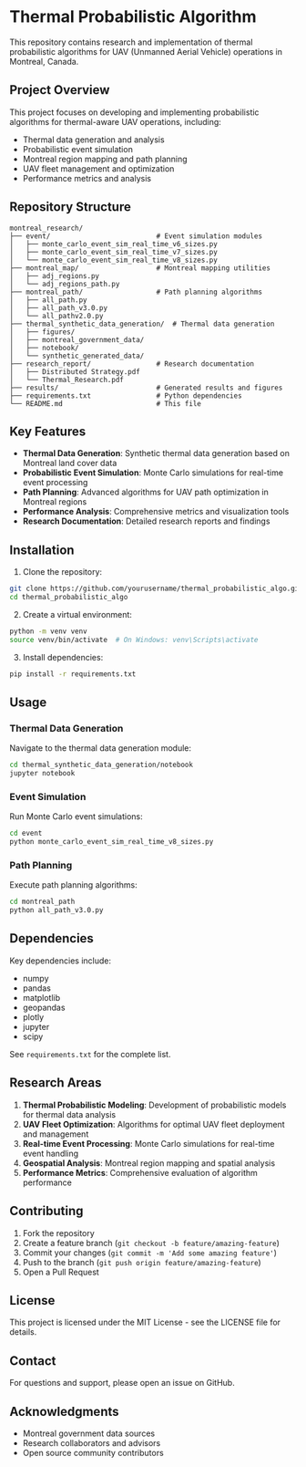 # Thermal Probabilistic Algorithm

This repository contains research and implementation of thermal probabilistic algorithms for UAV (Unmanned Aerial Vehicle) operations in Montreal, Canada.

## Project Overview

This project focuses on developing and implementing probabilistic algorithms for thermal-aware UAV operations, including:

- Thermal data generation and analysis
- Probabilistic event simulation
- Montreal region mapping and path planning
- UAV fleet management and optimization
- Performance metrics and analysis

## Repository Structure

```
montreal_research/
├── event/                          # Event simulation modules
│   ├── monte_carlo_event_sim_real_time_v6_sizes.py
│   ├── monte_carlo_event_sim_real_time_v7_sizes.py
│   └── monte_carlo_event_sim_real_time_v8_sizes.py
├── montreal_map/                   # Montreal mapping utilities
│   ├── adj_regions.py
│   └── adj_regions_path.py
├── montreal_path/                  # Path planning algorithms
│   ├── all_path.py
│   ├── all_path_v3.0.py
│   └── all_pathv2.0.py
├── thermal_synthetic_data_generation/  # Thermal data generation
│   ├── figures/
│   ├── montreal_government_data/
│   ├── notebook/
│   └── synthetic_generated_data/
├── research_report/                # Research documentation
│   ├── Distributed Strategy.pdf
│   └── Thermal_Research.pdf
├── results/                        # Generated results and figures
├── requirements.txt                # Python dependencies
└── README.md                       # This file
```

## Key Features

- **Thermal Data Generation**: Synthetic thermal data generation based on Montreal land cover data
- **Probabilistic Event Simulation**: Monte Carlo simulations for real-time event processing
- **Path Planning**: Advanced algorithms for UAV path optimization in Montreal regions
- **Performance Analysis**: Comprehensive metrics and visualization tools
- **Research Documentation**: Detailed research reports and findings

## Installation

1. Clone the repository:
```bash
git clone https://github.com/yourusername/thermal_probabilistic_algo.git
cd thermal_probabilistic_algo
```

2. Create a virtual environment:
```bash
python -m venv venv
source venv/bin/activate  # On Windows: venv\Scripts\activate
```

3. Install dependencies:
```bash
pip install -r requirements.txt
```

## Usage

### Thermal Data Generation

Navigate to the thermal data generation module:
```bash
cd thermal_synthetic_data_generation/notebook
jupyter notebook
```

### Event Simulation

Run Monte Carlo event simulations:
```bash
cd event
python monte_carlo_event_sim_real_time_v8_sizes.py
```

### Path Planning

Execute path planning algorithms:
```bash
cd montreal_path
python all_path_v3.0.py
```

## Dependencies

Key dependencies include:
- numpy
- pandas
- matplotlib
- geopandas
- plotly
- jupyter
- scipy

See `requirements.txt` for the complete list.

## Research Areas

1. **Thermal Probabilistic Modeling**: Development of probabilistic models for thermal data analysis
2. **UAV Fleet Optimization**: Algorithms for optimal UAV fleet deployment and management
3. **Real-time Event Processing**: Monte Carlo simulations for real-time event handling
4. **Geospatial Analysis**: Montreal region mapping and spatial analysis
5. **Performance Metrics**: Comprehensive evaluation of algorithm performance

## Contributing

1. Fork the repository
2. Create a feature branch (`git checkout -b feature/amazing-feature`)
3. Commit your changes (`git commit -m 'Add some amazing feature'`)
4. Push to the branch (`git push origin feature/amazing-feature`)
5. Open a Pull Request

## License

This project is licensed under the MIT License - see the LICENSE file for details.

## Contact

For questions and support, please open an issue on GitHub.

## Acknowledgments

- Montreal government data sources
- Research collaborators and advisors
- Open source community contributors 